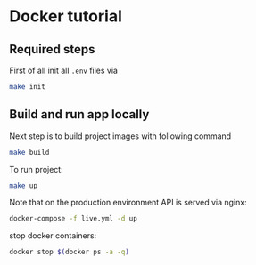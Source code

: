 # Docker tutorial

## Required steps
First of all init all `.env` files via
```bash
make init
```

## Build and run app locally
Next step is to build project images with following command
```bash
make build
```

To run project:
```bash
make up
```

Note that on the production environment API is served via nginx:
```bash
docker-compose -f live.yml -d up
```

stop docker containers:
```bash
docker stop $(docker ps -a -q)
```
